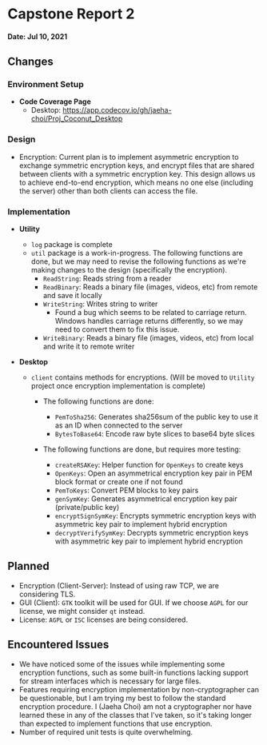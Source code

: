 # Capstone Report 2

#### Date: Jul 10, 2021

## Changes

### Environment Setup
- **Code Coverage Page**
    - Desktop: https://app.codecov.io/gh/jaeha-choi/Proj_Coconut_Desktop

### Design
- Encryption: Current plan is to implement asymmetric encryption to exchange symmetric encryption keys, and encrypt files that are shared between clients with a symmetric encryption key. This design allows us to achieve end-to-end encryption, which means no one else (including the server) other than both clients can access the file.

### Implementation
- **Utility**
  - `log` package is complete
  - `util` package is a work-in-progress. The following functions are done, but we may need to revise the following functions as we're making changes to the design (specifically the encryption).
    - `ReadString`: Reads string from a reader
    - `ReadBinary`: Reads a binary file (images, videos, etc) from remote and save it locally
    - `WriteString`: Writes string to writer
      - Found a bug which seems to be related to carriage return. Windows handles carriage returns differently, so we may need to convert them to fix this issue.
    - `WriteBinary`: Reads a binary file (images, videos, etc) from local and write it to remote writer

- **Desktop**
  - `client` contains methods for encryptions. (Will be moved to `Utility` project once encryption implementation is complete)
    - The following functions are done:
      - `PemToSha256`: Generates sha256sum of the public key to use it as an ID when connected to the server
      - `BytesToBase64`: Encode raw byte slices to base64 byte slices 

    - The following functions are done, but requires more testing:
      - `createRSAKey`: Helper function for `OpenKeys` to create keys
      - `OpenKeys`: Open an asymmetrical encryption key pair in PEM block format or create one if not found
      - `PemToKeys`: Convert PEM blocks to key pairs
      - `genSymKey`: Generates asymmetrical encryption key pair (private/public key)
      - `encryptSignSymKey`: Encrypts symmetric encryption keys with asymmetric key pair to implement hybrid encryption
      - `decryptVerifySymKey`: Decrypts symmetric encryption keys with asymmetric key pair to implement hybrid encryption

## Planned
- Encryption (Client-Server): Instead of using raw TCP, we are considering TLS.
- GUI (Client): `GTK` toolkit will be used for GUI. If we choose `AGPL` for our license, we might consider `qt` instead.
- License: `AGPL` or `ISC` licenses are being considered.

## Encountered Issues
- We have noticed some of the issues while implementing some encryption functions, such as some built-in functions lacking support for stream interfaces which is necessary for large files.
- Features requiring encryption implementation by non-cryptographer can be questionable, but I am trying my best to follow the standard encryption procedure. I (Jaeha Choi) am not a cryptographer nor have learned these in any of the classes that I've taken, so it's taking longer than expected to implement functions that use encryption.
- Number of required unit tests is quite overwhelming.